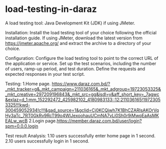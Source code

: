 # load-testing-in-daraz
A load testing tool: 
Java Development Kit (JDK) if using JMeter.

Installation:
Install the load testing tool of your choice following the official installation guide. 
If using JMeter, download the latest version from https://jmeter.apache.org/ and extract the archive to a directory of your choice.

Configuration:
Configure the load testing tool to point to the correct URL of the application or service. 
Set up the test scenarios, including the number of users, ramp-up period, and test duration.
Define the requests and expected responses in your test script.

Testing:
1.Home page. https://www.daraz.com.bd/?_mkt_tracker=g&_mkt_campaign=211036165&_mkt_adgroup=19723053325&_mkt_creative=297209196843&_mkt_src=gg&isdl=y&aff_short_key=_7agwc&exlaz=d_1:mm_152292472_425982102_4180983133::12:211036165!19723053325!!!kwd-300459052934!c!!!&gad_source=1&gclid=Cj0KCQjwh7K1BhCZARIsAKOrVqHy3aTc_7RT0GkRv9RcT99o4WIJexoohauUCmNA7vLi0Sh0r9iMwqEaAsMKEALw_wcB
2.Login page.https://member.daraz.com.bd/user/login?spm=0.0.0.login 

Test result Analysis: 
1.10 users successfully enter home page in 1 second.
2.10 users successfully login in 1 second.
